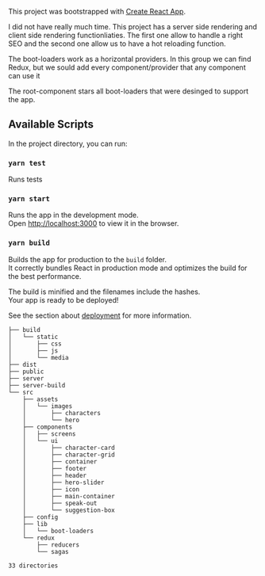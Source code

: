 This project was bootstrapped with [Create React App](https://github.com/facebook/create-react-app).

I did not have really much time. This project has a server side rendering and client side rendering functionliaties. The first one allow to handle a right SEO
and the second one allow us to have a hot reloading function.

The boot-loaders work as a horizontal providers. In this group we can find Redux, but we sould add every component/provider that any component can use it

The root-component stars all boot-loaders that were desinged to support the app.


## Available Scripts

In the project directory, you can run:

### `yarn test`

Runs tests

### `yarn start`

Runs the app in the development mode.<br />
Open [http://localhost:3000](http://localhost:3000) to view it in the browser.

### `yarn build`

Builds the app for production to the `build` folder.<br />
It correctly bundles React in production mode and optimizes the build for the best performance.

The build is minified and the filenames include the hashes.<br />
Your app is ready to be deployed!

See the section about [deployment](https://facebook.github.io/create-react-app/docs/deployment) for more information.

```
├── build
│   └── static
│       ├── css
│       ├── js
│       └── media
├── dist
├── public
├── server
├── server-build
└── src
    ├── assets
    │   └── images
    │       ├── characters
    │       └── hero
    ├── components
    │   ├── screens
    │   └── ui
    │       ├── character-card
    │       ├── character-grid
    │       ├── container
    │       ├── footer
    │       ├── header
    │       ├── hero-slider
    │       ├── icon
    │       ├── main-container
    │       ├── speak-out
    │       └── suggestion-box
    ├── config
    ├── lib
    │   └── boot-loaders
    └── redux
        ├── reducers
        └── sagas

33 directories
```